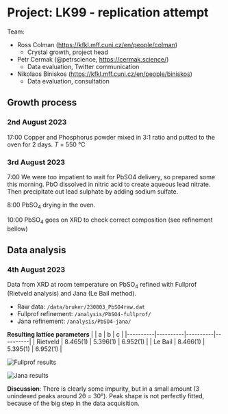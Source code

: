 # Project: LK99 - replication attempt

Team: 
 - Ross Colman (https://kfkl.mff.cuni.cz/en/people/colman)
    - Crystal growth, project head
 - Petr Cermak (@petrscience, https://cermak.science/)
    - Data evaluation, Twitter communication
 - Nikolaos Biniskos (https://kfkl.mff.cuni.cz/en/people/biniskos)
    - Data evaluation, consultation


## Growth process

### 2nd August 2023

17:00 Copper and Phosphorus powder mixed in 3:1 ratio and putted to the oven for 2 days. *T* = 550 °C

### 3rd August 2023

7:00 We were too impatient to wait for PbSO4 delivery, so prepared some this morning.
PbO dissolved in nitric acid to create aqueous lead nitrate. Then precipitate out lead sulphate by adding sodium sulfate.

8:00 PbSO<sub>4</sub> drying in the oven.

10:00 PbSO<sub>4</sub> goes on XRD to check correct composition (see refinement bellow)



## Data analysis

### 4th August 2023

Data from XRD at room temperature on PbSO<sub>4</sub> refined with Fullprof (Rietveld analysis) and Jana (Le Bail method).
 - Raw data: `/data/bruker/230803_PbSO4raw.dat`
 - Fullprof refinement: `/analysis/PbSO4-fullprof/`
 - Jana refinement: `/analysis/PbSO4-jana/`

**Resulting lattice parameters**
|          | a        | b        | c        |
|----------|----------|----------|----------|
| Rietveld | 8.465(1) | 5.396(1) | 6.952(1) |
| Le Bail  | 8.466(1) | 5.395(1) | 6.952(1) |

![Fullprof results](analysis/PbSO4-fullprof/export-rietveld.png "PbSO4 XRD evaluation")

![Jana results](analysis/PbSO4-jana/export-lebail.png "PbSO4 XRD evaluation")

**Discussion**: There is clearly some impurity, but in a small amount (3 unindexed peaks around 2θ = 30°). Peak shape is not perfectly fitted, because of the big step in the data acquisition.





